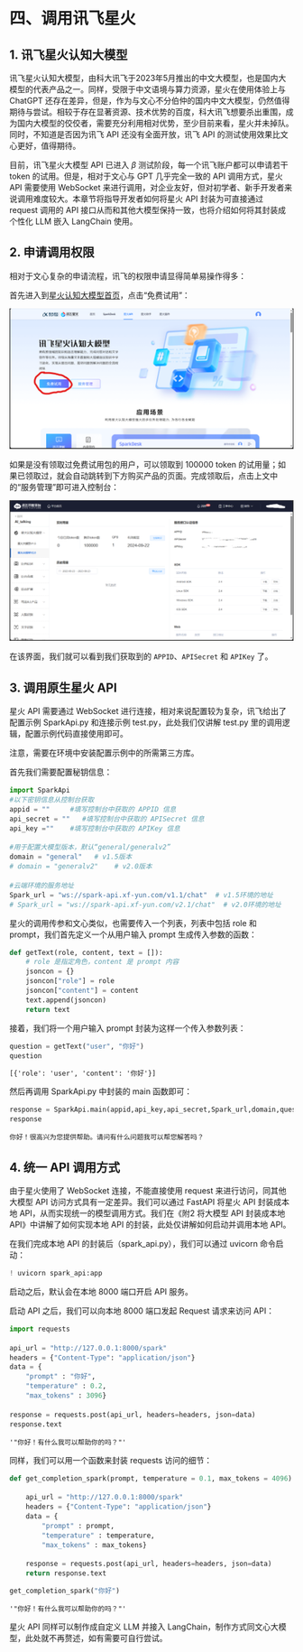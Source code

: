 # 四、调用讯飞星火

## 1. 讯飞星火认知大模型

讯飞星火认知大模型，由科大讯飞于2023年5月推出的中文大模型，也是国内大模型的代表产品之一。同样，受限于中文语境与算力资源，星火在使用体验上与 ChatGPT 还存在差异，但是，作为与文心不分伯仲的国内中文大模型，仍然值得期待与尝试。相较于存在显著资源、技术优势的百度，科大讯飞想要杀出重围，成为国内大模型的佼佼者，需要充分利用相对优势，至少目前来看，星火并未掉队。同时，不知道是否因为讯飞 API 还没有全面开放，讯飞 API 的测试使用效果比文心更好，值得期待。

目前，讯飞星火大模型 API 已进入 $\beta$ 测试阶段，每一个讯飞账户都可以申请若干 token 的试用。但是，相对于文心与 GPT 几乎完全一致的 API 调用方式，星火 API 需要使用 WebSocket 来进行调用，对企业友好，但对初学者、新手开发者来说调用难度较大。本章节将指导开发者如何将星火 API 封装为可直接通过 request 调用的 API 接口从而和其他大模型保持一致，也将介绍如何将其封装成个性化 LLM 嵌入 LangChain 使用。

## 2. 申请调用权限

相对于文心复杂的申请流程，讯飞的权限申请显得简单易操作得多：

首先进入到[星火认知大模型首页](https://xinghuo.xfyun.cn/sparkapi)，点击“免费试用”：

![](../../figures/spark_1.png)

如果是没有领取过免费试用包的用户，可以领取到 100000 token 的试用量；如果已领取过，就会自动跳转到下方购买产品的页面。完成领取后，点击上文中的“服务管理”即可进入控制台：

![](../../figures/spark_2.png)

在该界面，我们就可以看到我们获取到的 `APPID`、`APISecret` 和 `APIKey` 了。

## 3. 调用原生星火 API

星火 API 需要通过 WebSocket 进行连接，相对来说配置较为复杂，讯飞给出了配置示例 SparkApi.py 和连接示例 test.py，此处我们仅讲解 test.py 里的调用逻辑，配置示例代码直接使用即可。

注意，需要在环境中安装配置示例中的所需第三方库。

首先我们需要配置秘钥信息：


```python
import SparkApi
#以下密钥信息从控制台获取
appid = ""     #填写控制台中获取的 APPID 信息
api_secret = ""   #填写控制台中获取的 APISecret 信息
api_key =""    #填写控制台中获取的 APIKey 信息

#用于配置大模型版本，默认“general/generalv2”
domain = "general"   # v1.5版本
# domain = "generalv2"    # v2.0版本

#云端环境的服务地址
Spark_url = "ws://spark-api.xf-yun.com/v1.1/chat"  # v1.5环境的地址
# Spark_url = "ws://spark-api.xf-yun.com/v2.1/chat"  # v2.0环境的地址
```

星火的调用传参和文心类似，也需要传入一个列表，列表中包括 role 和 prompt，我们首先定义一个从用户输入 prompt 生成传入参数的函数：


```python
def getText(role, content, text = []):
    # role 是指定角色，content 是 prompt 内容
    jsoncon = {}
    jsoncon["role"] = role
    jsoncon["content"] = content
    text.append(jsoncon)
    return text
```

接着，我们将一个用户输入 prompt 封装为这样一个传入参数列表：


```python
question = getText("user", "你好")
question
```




    [{'role': 'user', 'content': '你好'}]



然后再调用 SparkApi.py 中封装的 main 函数即可：


```python
response = SparkApi.main(appid,api_key,api_secret,Spark_url,domain,question)
response
```

    你好！很高兴为您提供帮助。请问有什么问题我可以帮您解答吗？

## 4. 统一 API 调用方式

由于星火使用了 WebSocket 连接，不能直接使用 request 来进行访问，同其他大模型 API 访问方式具有一定差异。我们可以通过 FastAPI 将星火 API 封装成本地 API，从而实现统一的模型调用方式。我们在《附2 将大模型 API 封装成本地 API》中讲解了如何实现本地 API 的封装，此处仅讲解如何启动并调用本地 API。

在我们完成本地 API 的封装后（spark_api.py），我们可以通过 uvicorn 命令启动：


```python
! uvicorn spark_api:app
```

启动之后，默认会在本地 8000 端口开启 API 服务。

启动 API 之后，我们可以向本地 8000 端口发起 Request 请求来访问 API：


```python
import requests

api_url = "http://127.0.0.1:8000/spark"
headers = {"Content-Type": "application/json"}
data = {
    "prompt" : "你好",
    "temperature" : 0.2,
    "max_tokens" : 3096}

response = requests.post(api_url, headers=headers, json=data)
response.text
```




    '"你好！有什么我可以帮助你的吗？"'



同样，我们可以用一个函数来封装 requests 访问的细节：


```python
def get_completion_spark(prompt, temperature = 0.1, max_tokens = 4096):

    api_url = "http://127.0.0.1:8000/spark"
    headers = {"Content-Type": "application/json"}
    data = {
        "prompt" : prompt,
        "temperature" : temperature,
        "max_tokens" : max_tokens}

    response = requests.post(api_url, headers=headers, json=data)
    return response.text
```


```python
get_completion_spark("你好")
```




    '"你好！有什么我可以帮助你的吗？"'



星火 API 同样可以制作成自定义 LLM 并接入 LangChain，制作方式同文心大模型，此处就不再赘述，如有需要可自行尝试。
